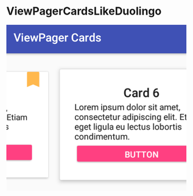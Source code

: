 # ViewPagerCardsLikeDuolingo
![Alt text](https://raw.githubusercontent.com/B0yma/ViewPagerCardsLikeDuolingo/master/screenshots/1.png "")
